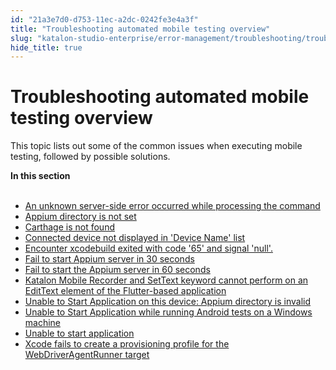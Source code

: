 ```yaml
---
id: "21a3e7d0-d753-11ec-a2dc-0242fe3e4a3f"
title: "Troubleshooting automated mobile testing overview"
slug: "katalon-studio-enterprise/error-management/troubleshooting/troubleshooting-automated-mobile-testing-overview"
hide_title: true
---
```


# <a id="id" class="anchor_top_offset"/><a id="ariaid-title1" class="anchor_top_offset"/>Troubleshooting automated mobile testing overview

<p xmlns="http://www.w3.org/1999/xhtml" className="p">This topic lists out some of the common issues when executing mobile testing, followed by possible solutions.</p> 
<nav xmlns="http://www.w3.org/1999/xhtml" role="navigation" className="related-links"><div className="linklist"><strong>In this section</strong><br /><br /><ul className="linklist"><li className="linklist"><a className="link" href="/katalon-studio-enterprise/error-management/troubleshooting/an-unknown-server-side-error-occurred-while-processing-the-command">An unknown server-side error occurred while processing the command</a></li><li className="linklist"><a className="link" href="/katalon-studio-enterprise/error-management/troubleshooting/appium-directory-is-not-set">Appium directory is not set</a></li><li className="linklist"><a className="link" href="/katalon-studio-enterprise/error-management/troubleshooting/carthage-is-not-found">Carthage is not found</a></li><li className="linklist"><a className="link" href="/katalon-studio-enterprise/error-management/troubleshooting/connected-device-not-displayed-in-device-name-list">Connected device not displayed in 'Device Name' list</a></li><li className="linklist"><a className="link" href="/katalon-studio-enterprise/error-management/troubleshooting/encounter-xcodebuild-exited-with-code-65-and-signal-null.">Encounter xcodebuild exited with code '65' and signal 'null'.</a></li><li className="linklist"><a className="link" href="/katalon-studio-enterprise/error-management/troubleshooting/fail-to-start-appium-server-in-30-seconds">Fail to start Appium server in 30 seconds</a></li><li className="linklist"><a className="link" href="/katalon-studio-enterprise/error-management/troubleshooting/fail-to-start-the-appium-server-in-60-seconds">Fail to start the Appium server in 60 seconds</a></li><li className="linklist"><a className="link" href="/katalon-studio-enterprise/error-management/troubleshooting/katalon-mobile-recorder-and-settext-keyword-cannot-perform-on-an-edittext-element-of-the-flutter-based-application">Katalon Mobile Recorder and SetText keyword cannot perform on an EditText element of the Flutter-based application</a></li><li className="linklist"><a className="link" href="/katalon-studio-enterprise/error-management/troubleshooting/unable-to-start-application-on-this-device-appium-directory-is-invalid">Unable to Start Application on this device: Appium directory is invalid</a></li><li className="linklist"><a className="link" href="/katalon-studio-enterprise/error-management/troubleshooting/unable-to-start-application-while-running-android-tests-on-a-windows-machine">Unable to Start Application while running Android tests on a Windows machine</a></li><li className="linklist"><a className="link" href="/katalon-studio-enterprise/error-management/troubleshooting/unable-to-start-application">Unable to start application</a></li><li className="linklist"><a className="link" href="/katalon-studio-enterprise/error-management/troubleshooting/xcode-fails-to-create-a-provisioning-profile-for-the-webdriveragentrunner-target">Xcode fails to create a provisioning profile for the WebDriverAgentRunner target</a></li></ul></div></nav> 
